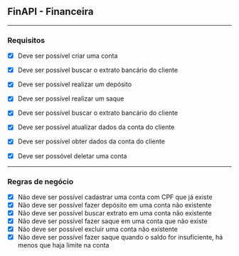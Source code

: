 ## FinAPI - Financeira

---

### Requisitos

- [X] Deve ser possível criar uma conta
- [X] Deve ser possível buscar o extrato bancário do cliente
- [X] Deve ser possível realizar um depósito
- [X] Deve ser possível realizar um saque
- [X] Deve ser possível buscar o extrato bancário do cliente
- [X] Deve ser possível atualizar dados da conta do cliente
- [X] Deve ser possível obter dados da conta do cliente
- [X] Deve ser possóvel deletar uma conta


---

### Regras de negócio

- [X] Não deve ser possível cadastrar uma conta com CPF que já existe
- [X] Não deve ser possível fazer depósito em uma conta não existente
- [X] Não deve ser possível buscar extrato em uma conta não existente
- [X] Não deve ser possível fazer saque em uma conta que não existe
- [X] Não deve ser possível excluir uma conta não existente
- [X] Não deve ser possível fazer saque quando o saldo for insuficiente, há menos que haja limite na conta